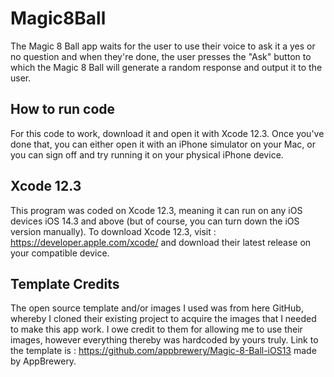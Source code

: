 # Magic8Ball
The Magic 8 Ball app waits for the user to use their voice to ask it a yes or no question and when they're done, the user presses the "Ask" button to which the Magic 8 Ball will generate a random response and output it to the user.

## How to run code
For this code to work, download it and open it with Xcode 12.3. Once you've done that, you can either open it with an iPhone simulator on your Mac, or you can sign off
and try running it on your physical iPhone device. 

## Xcode 12.3
This program was coded on Xcode 12.3, meaning it can run on any iOS devices iOS 14.3 and above (but of course, you can turn down the iOS version manually).
To download Xcode 12.3, visit : https://developer.apple.com/xcode/ and download their latest release on your compatible device.

## Template Credits
The open source template and/or images I used was from here GitHub, whereby I cloned their existing project to acquire the images that I needed to make this app
work. I owe credit to them for allowing me to use their images, however everything thereby was hardcoded by yours truly. Link to the template is : https://github.com/appbrewery/Magic-8-Ball-iOS13 made by AppBrewery.
